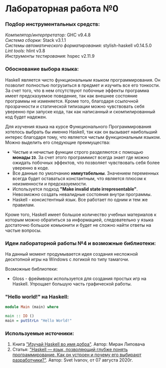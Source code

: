 # Лабораторная работа №0

### Подбор инструментальных средств: 

*Компилятор/интерпретатор:* GHC v9.4.8 <br />
*Система сборки:* Stack v3.1.1 <br />
*Системы автоматического форматирования:*  stylish-haskell v0.14.5.0 <br />
*Lint tools:* hlint v3.8 <br />
*Инструменты тестирования:* hspec v2.11.9 <br />

### Обоснование выбора языка: 

Haskell является чисто функциональным языком программирования. Он позволит полностью погрузиться в предмет и изучить все его тонкости. За счет того, что в нем отсутствуют побочные эффекты программа имеет предсказуемое поведение, так как внешнее состояние программы не изменяется. Кроме того, благодаря ссылочной прозрачности и статической типизации можно чувствовать себя уверенно при запуске кода, так как написанный и скомпилированный код будет надежен. 

Для изучения языка на курсе Функционального Программирования хотелось выбрать бы именно Haskell, так как он вызывает наибольший интерес благодаря тому, что является чистым функциональным языком. Можно выделить его следующие преимущества: 
- Чистые и нечистые функции строго разделяются с помощью **монады `IO`**. За счет этого программист всегда знает где можно ожидать побочных эффектов, что позволяет чувствовать себя более уверенно в коде. 
- Все данные по умолчанию **иммутабельны**. Значением переменных всегда будет оставаться константным, что является плюсом к неизменности и предсказуемости. 
- Используется подход **"Make invalid state irrepresentable"**. Невозможно создать невалидные состояния внутри программы. 
- Haskell - консистентный язык. Все работает по одним и тем же правилам. 

Кроме того, Haskell имеет большое количество учебных материалов к которым можно обратиться за информацией, следовательно у языка достаточно большое комьюнити и будет не сложно найти ответы на частые вопросы. 

### Идеи лабораторной работы №4 и возможные библиотеки: 

На данный момент продумывается идея создания несложной десктопной игры на Windows с логикой по типу тамагочи.

Возможные библиотеки: 
- Gloss - фреймворк используется для создания простых игр на Haskell. Упрощает большую часть графической работы. 

### "Hello world!" на Haskell:

```Haskell
module Main (main) where

main :: IO ()
main = putStrLn "Hello World!"
```

### Используемые источники: 

1. Книга ["Изучай Haskell во имя добра"](https://library.eol.pw/Haskell/Миран%20Липовача-Изучай%20Haskell%20во%20имя%20добра-2012.pdf). Автор: Миран Липовача
2. Статья: ["Haskell — язык, позволяющий глубже понять программирование. Как он устроен и почему его выбирают разработчики?"](https://ru.hexlet.io/blog/posts/haskell-yazyk-pozvolyayuschiy-glubzhe-ponyat-programmirovanie-kak-on-ustroen-i-pochemu-ego-vybirayut-razrabotchiki#sfery-primeneniya-haskell). Автор: Svet Ivanov, от 07 августа 2020г.
